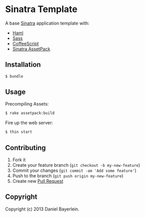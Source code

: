 # Sinatra Template

A base [Sinatra](https://github.com/sinatra/sinatra) application template with:
* [Haml](https://github.com/haml/haml)
* [Sass](https://github.com/nex3/sass)
* [CoffeeScript](http://coffeescript.org)
* [Sinatra AssetPack](https://github.com/rstacruz/sinatra-assetpack)

## Installation

``` bash
$ bundle
```

## Usage

Precompiling Assets:

``` bash
$ rake assetpack:build
```

Fire up the web server:

``` bash
$ thin start
```

## Contributing

1. Fork it
2. Create your feature branch (`git checkout -b my-new-feature`)
3. Commit your changes (`git commit -am 'Add some feature'`)
4. Push to the branch (`git push origin my-new-feature`)
5. Create new [Pull Request](../../pull/new/master)

## Copyright

Copyright (c) 2013 Daniel Bayerlein.
